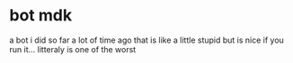 # bot mdk
a bot i did so far a lot of time ago that is like a little stupid but is nice if you run it... litteraly is one of the worst
